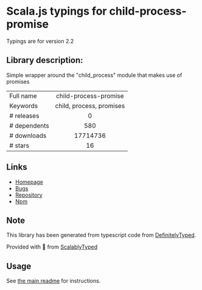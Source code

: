 
# Scala.js typings for child-process-promise

Typings are for version 2.2

## Library description:
Simple wrapper around the "child_process" module that makes use of promises

|                    |                 |
| ------------------ | :-------------: |
| Full name          | child-process-promise |
| Keywords           | child, process, promises |
| # releases         | 0 |
| # dependents       | 580 |
| # downloads        | 17714736 |
| # stars            | 16 |

## Links
- [Homepage](https://github.com/patrick-steele-idem/child-process-promise#readme)
- [Bugs](https://github.com/patrick-steele-idem/child-process-promise/issues)
- [Repository](https://github.com/patrick-steele-idem/child-process-promise)
- [Npm](https://www.npmjs.com/package/child-process-promise)
    


## Note
This library has been generated from typescript code from [DefinitelyTyped](https://definitelytyped.org).

Provided with :purple_heart: from [ScalablyTyped](https://github.com/oyvindberg/ScalablyTyped)

## Usage
See [the main readme](../../readme.md) for instructions.


